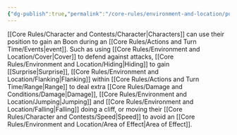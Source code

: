 ```yaml
---
{"dg-publish":true,"permalink":"/core-rules/environment-and-location/positioning/"}
---
```


[[Core Rules/Character and Contests/Character\|Characters]] can use their position to gain an Boon during an [[Core Rules/Actions and Turn Time/Events\|event]]. Such as using [[Core Rules/Environment and Location/Cover\|Cover]] to defend against attacks, [[Core Rules/Environment and Location/Hiding\|Hiding]] to gain [[Surprise\|Surprise]], [[Core Rules/Environment and Location/Flanking\|Flanking]] within [[Core Rules/Actions and Turn Time/Range\|Range]] to deal extra [[Core Rules/Damage and Conditions/Damage\|Damage]], [[Core Rules/Environment and Location/Jumping\|Jumping]] and [[Core Rules/Environment and Location/Falling\|Falling]] doing a cliff, or moving their [[Core Rules/Character and Contests/Speed\|Speed]] to avoid an [[Core Rules/Environment and Location/Area of Effect\|Area of Effect]].
